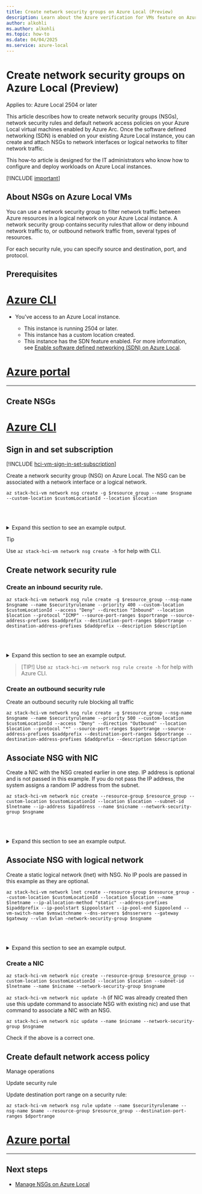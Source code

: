 ```yaml
---
title: Create network security groups on Azure Local (Preview)
description: Learn about the Azure verification for VMs feature on Azure Local (Preview).
author: alkohli
ms.author: alkohli
ms.topic: how-to
ms.date: 04/04/2025
ms.service: azure-local
---
```


# Create network security groups on Azure Local (Preview)

Applies to: Azure Local 2504 or later

This article describes how to create network security groups (NSGs), network security rules and default network access policies on your Azure Local virtual machines enabled by Azure Arc. Once the software defined networking (SDN) is enabled on your existing Azure Local instance, you can create and attach NSGs to network interfaces or logical networks to filter network traffic.  

This how-to article is designed for the IT administrators who know how to configure and deploy workloads on Azure Local instances.

[!INCLUDE [important](../includes/hci-preview.md)]


## About NSGs on Azure Local VMs

You can use a network security group to filter network traffic between Azure resources in a logical network on your Azure Local instance. A network security group contains security rules that allow or deny inbound network traffic to, or outbound network traffic from, several types of resources.  

For each security rule, you can specify source and destination, port, and protocol.

## Prerequisites

# [Azure CLI](#tab/azurecli)

- You've access to an Azure Local instance.

    - This instance is running 2504 or later.
    - This instance has a custom location created.
    - This instance has the SDN feature enabled. For more information, see [Enable software defined networking (SDN) on Azure Local](../deploy/enable-sdn-ece-action-plan.md).


# [Azure portal](#tab/azureportal)

---

## Create NSGs

# [Azure CLI](#tab/azurecli)

## Sign in and set subscription

[!INCLUDE [hci-vm-sign-in-set-subscription](../includes/hci-vm-sign-in-set-subscription.md)]


Create a network security group (NSG) on Azure Local. The NSG can be associated with a network interface or a logical network.

```azurecli
az stack-hci-vm network nsg create -g $resource_group --name $nsgname --custom-location $customLocationId --location $location  
```

<br></br>
<details>
<summary>Expand this section to see an example output.</summary>

```output
az stack-hci-vm network nsg create -g $resource_group --name $nsgname --custom-location $customLocationId --location $location 

[Machine 1]: PS C:\HCIDeploymentUser> $resource_group="examplerg"  

[Machine 1]: PS C:\HCIDeploymentUser> $nsgname="examplensg" 

[Machine 1]: PS C:\HCIDeploymentUser> $customLocationId="/subscriptions/<Subscription ID>/resourcegroups/examplerg/providers/microsoft.extendedlocation/customlocations/examplecl" 

[Machine 1]: PS C:\HCIDeploymentUser> $location="eastus2euap" 

[Machine 1]: PS C:\HCIDeploymentUser> az stack-hci-vm network nsg create -g $resource_group --name $nsgname --custom-location $customLocationId --location $location 

{ 
  "eTag": null, 
  "extendedLocation": { 

    "name": "/subscriptions/<Subscription ID>/resourcegroups/examplerg/providers/microsoft.extendedlocation/customlocations/examplecl", 
    "type": "CustomLocation" 

  }, 

  "id": "/subscriptions/<Subscription ID>/resourceGroups/examplerg/providers/Microsoft.AzureStackHCI/networkSecurityGroups/examplensg", 

  "location": "eastus2euap", 
  "name": "examplensg", 
  "properties": { 
    "networkInterfaces": [], 
    "provisioningState": "Succeeded", 
    "subnets": [] 
  }, 

  "resourceGroup": "examplerg", 
  "systemData": { 
    "createdAt": "2025-03-11T22:56:05.968402+00:00", 
    "createdBy": "gus@contoso.com", 
    "createdByType": "User", 
    "lastModifiedAt": "2025-03-11T22:56:13.438321+00:00", 
    "lastModifiedBy": "<User ID>", 
    "lastModifiedByType": "Application" 
  }, 

  "tags": null, 
  "type": "microsoft.azurestackhci/networksecuritygroups" 
} 

[Machine 1]: PS C:\HCIDeploymentUser>
```

</details>

> [!TIP]
Use `az stack-hci-vm network nsg create -h` for help with CLI.

## Create network security rule

### Create an inbound security rule.

```azurecli
az stack-hci-vm network nsg rule create -g $resource_group --nsg-name $nsgname --name $securityrulename --priority 400 --custom-location $customLocationId --access "Deny" --direction "Inbound" --location $location --protocol "ICMP" --source-port-ranges $sportrange --source-address-prefixes $saddprefix --destination-port-ranges $dportrange --destination-address-prefixes $daddprefix --description $description  
```
  
<br></br>
<details>
<summary>Expand this section to see an example output.</summary>  

```output
[Machine 1]: PS C:\HCIDeploymentUser> $securityrulename="examplensr" 
[Machine 1]: PS C:\HCIDeploymentUser> $sportrange="*" 
[Machine 1]: PS C:\HCIDeploymentUser> $saddprefix="10.0.0.0/24" 
[Machine 1]: PS C:\HCIDeploymentUser> $dportrange="80" 
[Machine 1]: PS C:\HCIDeploymentUser> $daddprefix="192.168.99.0/24" 
[Machine 1]: PS C:\HCIDeploymentUser> $description="Inbound security rule" 

[Machine 1]: PS C:\HCIDeploymentUser> az stack-hci-vm network nsg rule create -g $resource_group --nsg-name $nsgname --name $securityrulename --priority 400 --custom-location $customLocationId --access "Deny" --direction "Inbound" --location $location --protocol "ICMP" --source-port-ranges $sportrange --source-address-prefixes $saddprefix --destination-port-ranges $dportrange --destination-address-prefixes $daddprefix --description $description 

{ 
  "extendedLocation": { 
    "name": "/subscriptions/<Subscription ID>/resourcegroups/examplerg/providers/microsoft.extendedlocation/customlocations/examplecl", 
    "type": "CustomLocation" 
  }, 

  "id": "/subscriptions/<Subscription ID>/resourceGroups/examplerg/providers/Microsoft.AzureStackHCI/networkSecurityGroups/examplensg/securityRules/examplensr", 
  "name": "examplensr", 
  "properties": { 
    "access": "Deny", 
    "description": "Inbound security rule", 
    "destinationAddressPrefixes": [ 
      "192.168.99.0/24" 
    ], 

    "destinationPortRanges": [ 
      "80" 
    ], 

    "direction": "Inbound", 
    "priority": 400, 
    "protocol": "Icmp", 
    "provisioningState": "Succeeded", 
    "sourceAddressPrefixes": [ 
      "10.0.0.0/24" 
    ], 

    "sourcePortRanges": [ 
      "*" 
    ] 

  }, 

  "resourceGroup": "examplerg", 
  "systemData": { 
    "createdAt": "2025-03-11T23:25:37.369940+00:00", 
    "createdBy": "gus@contoso.com", 
    "createdByType": "User", 
    "lastModifiedAt": "2025-03-11T23:25:37.369940+00:00", 
    "lastModifiedBy": "gus@contoso.com", 
    "lastModifiedByType": "User" 
  }, 

  "type": "microsoft.azurestackhci/networksecuritygroups/securityrules" 
} 

[Machine 1]: PS C:\HCIDeploymentUser>
```

</details>

> [TIP!]
> Use `az stack-hci-vm network nsg rule create -h` for help with Azure CLI.

### Create an outbound security rule

Create an outbound security rule blocking all traffic

```azurecli
az stack-hci-vm network nsg rule create -g $resource_group --nsg-name $nsgname --name $securityrulename --priority 500 --custom-location $customLocationId --access "Deny" --direction "Outbound" --location $location --protocol "*" --source-port-ranges $sportrange --source-address-prefixes $saddprefix --destination-port-ranges $dportrange --destination-address-prefixes $daddprefix --description $description
```

## Associate NSG with NIC

Create a NIC with the NSG created earlier in one step. IP address is optional and is not passed in this example. If you do not pass the IP address, the system assigns a random IP address from the subnet.

 
```azurecli
az stack-hci-vm network nic create --resource-group $resource_group --custom-location $customLocationId --location $location --subnet-id $lnetname --ip-address $ipaddress --name $nicname --network-security-group $nsgname 
```

<br></br>
<details>
<summary>Expand this section to see an example output.</summary>

```output
[Machine 1]: PS C:\HCIDeploymentUser> $lnetname="static-lnet" 
[Machine 1]: PS C:\HCIDeploymentUser> $nicname="examplenic" 
[Machine 1]: PS C:\HCIDeploymentUser> az stack-hci-vm network nic create --resource-group $resource_group --custom-location $customLocationId --location $location --subnet-id $lnetname --name $nicname --network-security-group $nsgname 
{ 

  "extendedLocation": { 
    "name": "/subscriptions/<Subscription ID>/resourcegroups/examplerg/providers/microsoft.extendedlocation/customlocations/examplecl", 
    "type": "CustomLocation" 
  }, 

  "id": "/subscriptions/<Subscription ID>/resourceGroups/examplerg/providers/Microsoft.AzureStackHCI/networkInterfaces/examplenic", 
  "location": "eastus2euap", 
  "name": "examplenic", 
  "properties": { 
    "dnsSettings": null, 
    "ipConfigurations": [ 
      { 
        "name": null, 
        "properties": { 
          "gateway": "100.78.98.1", 
          "prefixLength": "24", 
          "privateIpAddress": "100.78.98.224", 
          "subnet": { 
            "id": "/subscriptions/<Subscription ID>/resourceGroups/examplerg/providers/Microsoft.AzureStackHCI/logicalNetworks/static-lnet", 
            "resourceGroup": "examplerg" 
          } 
        } 
      } 
    ], 

    "macAddress": "02:ec:ce:e0:00:01", 
    "networkSecurityGroup": { 
      "id": "/subscriptions/<Subscription ID>/resourceGroups/examplerg/providers/Microsoft.AzureStackHCI/networkSecurityGroups/examplensg", 
      "resourceGroup": "examplerg" 
    }, 

    "provisioningState": "Succeeded", 
    "status": { 
      "errorCode": null, 
      "errorMessage": null, 
      "provisioningStatus": null 
    } 
  }, 

  "resourceGroup": "examplerg", 
  "systemData": { 
    "createdAt": "2025-03-11T23:38:19.228090+00:00", 
    "createdBy": "gus@contoso.com", 
    "createdByType": "User", 
    "lastModifiedAt": "2025-03-12T15:49:32.143520+00:00", 
    "lastModifiedBy": "319f651f-7ddb-4fc6-9857-7aef9250bd05", 
    "lastModifiedByType": "Application" 
  }, 

  "tags": null, 
  "type": "microsoft.azurestackhci/networkinterfaces" 
} 

[Machine 1]: PS C:\HCIDeploymentUser>
```

</details>



## Associate NSG with logical network

Create a static logical network (lnet) with NSG. No IP pools are passed in this example as they are optional.

 
```azurecli
az stack-hci-vm network lnet create --resource-group $resource_group --custom-location $customLocationId --location $location --name $lnetname --ip-allocation-method "static" --address-prefixes $ipaddprefix --ip-poolstart $ippoolstart --ip-pool-end $ippoolend --vm-switch-name $vmswitchname --dns-servers $dnsservers --gateway $gateway --vlan $vlan –network-security-group $nsgname 
```
 
<br></br>
<details>
<summary>Expand this section to see an example output.</summary>

```output
[Machine 1]: PS C:\HCIDeploymentUser> $lnetname="static-lnet3" 
$ipaddress="100.78.98.10" 
$ipaddprefix="100.78.98.0/24" 
$vmswitchname='"ConvergedSwitch(managementcompute)"' 
$dnsservers="100.71.93.111" 
$gateway="100.78.98.1" 
$vlan="301" 

[Machine 1]: PS C:\HCIDeploymentUser> az stack-hci-vm network lnet create --resource-group $resource_group --custom-location $customLocationId --location $location --name $lnetname --ip-allocation-method "static" --address-prefixes $ipaddprefix --vm-switch-name $vmswitchname --dns-servers $dnsservers --gateway $gateway --vlan $vlan --network-security-group $nsgname 

{ 

  "extendedLocation": { 

    "name": "/subscriptions/<Subscription ID>/resourcegroups/examplerg/providers/microsoft.extendedlocation/ 

customlocations/examplecl", 

    "type": "CustomLocation" 

  }, 

  "id": "/subscriptions/<Subscription ID>/resourceGroups/examplerg/providers/Microsoft.AzureStackHCI/logical 

Networks/static-lnet3", 
  "location": "eastus2euap", 
  "name": "static-lnet3", 
  "properties": { 
    "dhcpOptions": { 
      "dnsServers": [ 
        "100.71.93.111" 
      ] 
    }, 

    "provisioningState": "Succeeded", 
    "status": { 
      "errorCode": "", 
      "errorMessage": "", 
      "provisioningStatus": null 
    }, 

    "subnets": [ 
      { 
        "name": "static-lnet3", 
        "properties": { 
          "addressPrefix": "100.78.98.0/24", 
          "addressPrefixes": null, 
          "ipAllocationMethod": "Static", 
          "ipConfigurationReferences": null, 
          "ipPools": [ 

            { 
              "end": "100.78.98.255", 
              "info": { 
                "available": "256", 
                "used": "0" 
              }, 

              "ipPoolType": null, 
              "name": null, 
              "start": "100.78.98.0" 
            } 
          ], 

          "networkSecurityGroup": { 
            "id": "/subscriptions/<Subscription ID>/resourceGroups/examplerg/providers/Microsoft.AzureStackH 

CI/networkSecurityGroups/examplensg3", 

            "resourceGroup": "examplerg" 

          }, 

          "routeTable": { 
            "etag": null, 
            "name": null, 
            "properties": { 
              "routes": [ 

                { 
                  "name": null, 
                  "properties": { 
                    "addressPrefix": "0.0.0.0/0", 
                    "nextHopIpAddress": "100.78.98.1" 
                  } 
                } 
              ] 
            }, 

            "type": null 

          }, 

          "vlan": 301 

        } 
      } 
    ], 

    "vmSwitchName": "ConvergedSwitch(managementcompute)" 
  }, 

  "resourceGroup": "examplerg", 
  "systemData": { 
    "createdAt": "2025-03-13T01:04:07.645689+00:00", 
    "createdBy": "gus@contoso.com", 
    "createdByType": "User", 
    "lastModifiedAt": "2025-03-13T01:04:15.389109+00:00", 
    "lastModifiedBy": "319f651f-7ddb-4fc6-9857-7aef9250bd05", 
    "lastModifiedByType": "Application" 
  }, 

  "tags": null, 
  "type": "microsoft.azurestackhci/logicalnetworks" 
} 
 
[Machine 1]: PS C:\HCIDeploymentUser>
```

</details>


### Create a NIC

```azurecli
az stack-hci-vm network nic create --resource-group $resource_group --custom-location $customLocationId --location $location --subnet-id $lnetname --name $nicname --network-security-group $nsgname
```

`az stack-hci-vm network nic update -h` (if NIC was already created then use this update command to associate NSG with existing nic) and use that command to associate a NIC with an NSG.

```azurecli
az stack-hci-vm network nic update --name $nicname --network-security-group $nsgname 
```

Check if the above is a correct one.

## Create default network access policy

Manage operations

Update security rule

Update destination port range on a security rule:
 
```azurecli
az stack-hci-vm network nsg rule update --name $securityrulename --nsg-name $name --resource-group $resource_group --destination-port-ranges $dportrange
```

# [Azure portal](#tab/azureportal)

---

## Next steps

- [Manage NSGs on Azure Local](../index.yml)